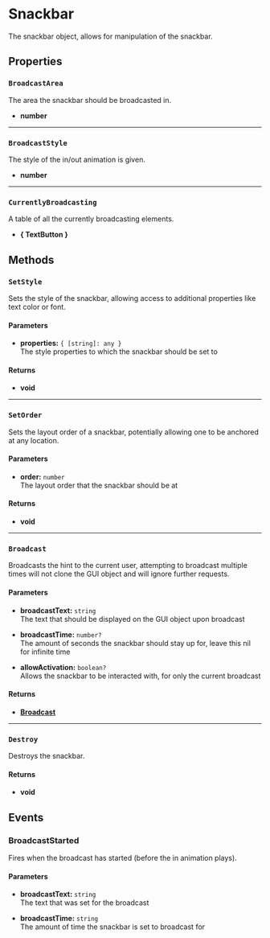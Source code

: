 # Snackbar

The snackbar object, allows for manipulation of the snackbar.

## Properties

### `BroadcastArea`

The area the snackbar should be broadcasted in.

* **number**

---

### `BroadcastStyle`

The style of the in/out animation is given.

* **number**

---

### `CurrentlyBroadcasting`

A table of all the currently broadcasting elements.

* **{ TextButton }**

## Methods

### `SetStyle`

Sets the style of the snackbar, allowing access to additional properties like text color or font.

#### Parameters

* **properties:** `{ [string]: any }`\
The style properties to which the snackbar should be set to

#### Returns

* **void**

---

### `SetOrder`

Sets the layout order of a snackbar, potentially allowing one to be anchored at any location.

#### Parameters

* **order:** `number`\
The layout order that the snackbar should be at

#### Returns

* **void**

---

### `Broadcast`

Broadcasts the hint to the current user, attempting to broadcast multiple times will not clone the GUI object and will ignore further requests.

#### Parameters

* **broadcastText:** `string`\
The text that should be displayed on the GUI object upon broadcast

* **broadcastTime:** `number?`\
The amount of seconds the snackbar should stay up for, leave this nil for infinite time

* **allowActivation:** `boolean?`\
Allows the snackbar to be interacted with, for only the current broadcast

#### Returns

* [**Broadcast**](/api/broadcast)

---

### `Destroy`

Destroys the snackbar.

#### Returns

* **void**

## Events

### BroadcastStarted

Fires when the broadcast has started (before the in animation plays).

#### Parameters

* **broadcastText:** `string`\
The text that was set for the broadcast

* **broadcastTime:** `string`\
The amount of time the snackbar is set to broadcast for